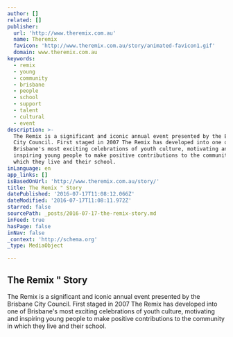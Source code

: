```yaml
---
author: []
related: []
publisher:
  url: 'http://www.theremix.com.au'
  name: Theremix
  favicon: 'http://www.theremix.com.au/story/animated-favicon1.gif'
  domain: www.theremix.com.au
keywords:
  - remix
  - young
  - community
  - brisbane
  - people
  - school
  - support
  - talent
  - cultural
  - event
description: >-
  The Remix is a significant and iconic annual event presented by the Brisbane
  City Council. First staged in 2007 The Remix has developed into one of
  Brisbane's most exciting celebrations of youth culture, motivating and
  inspiring young people to make positive contributions to the community in
  which they live and their school.
inLanguage: en
app_links: []
isBasedOnUrl: 'http://www.theremix.com.au/story/'
title: The Remix " Story
datePublished: '2016-07-17T11:08:12.066Z'
dateModified: '2016-07-17T11:08:11.972Z'
starred: false
sourcePath: _posts/2016-07-17-the-remix-story.md
inFeed: true
hasPage: false
inNav: false
_context: 'http://schema.org'
_type: MediaObject

---
```

<article style=""><h1>The Remix " Story</h1><p>The Remix is a significant and iconic annual event presented by the Brisbane City Council. First staged in 2007 The Remix has developed into one of Brisbane's most exciting celebrations of youth culture, motivating and inspiring young people to make positive contributions to the community in which they live and their school.</p></article>